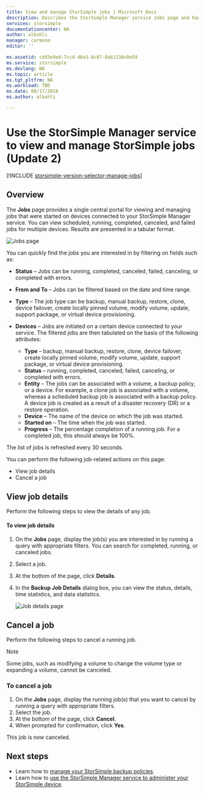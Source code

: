 ```yaml
---
title: View and manage StorSimple jobs | Microsoft Docs
description: Describes the StorSimple Manager service Jobs page and how to use it to track recent, current, and scheduled backup jobs.
services: storsimple
documentationcenter: NA
author: alkohli
manager: carmonm
editor: ''

ms.assetid: cdd3e9e8-7ccd-40a3-8c07-0ab1338c0e59
ms.service: storsimple
ms.devlang: NA
ms.topic: article
ms.tgt_pltfrm: NA
ms.workload: TBD
ms.date: 08/17/2016
ms.author: alkohli

---
```

# Use the StorSimple Manager service to view and manage StorSimple jobs (Update 2)
[!INCLUDE [storsimple-version-selector-manage-jobs](../../includes/storsimple-version-selector-manage-jobs.md)]

## Overview
The **Jobs** page provides a single central portal for viewing and managing jobs that were started on devices connected to your StorSimple Manager service. You can view scheduled, running, completed, canceled, and failed jobs for multiple devices. Results are presented in a tabular format. 

![Jobs page](./media/storsimple-manage-jobs-u2/jobs.png)

You can quickly find the jobs you are interested in by filtering on fields such as:

* **Status** – Jobs can be running, completed, canceled, failed, canceling, or completed with errors.
* **From and To** – Jobs can be filtered based on the date and time range.
* **Type** – The job type can be backup, manual backup, restore, clone, device failover, create locally pinned volume, modify volume, update, support package, or virtual device provisioning.
* **Devices** – Jobs are initiated on a certain device connected to your service.
  The filtered jobs are then tabulated on the basis of the following attributes:
  
  * **Type** – backup, manual backup, restore, clone, device failover, create locally pinned volume, modify volume, update, support package, or virtual device provisioning.
  * **Status** – running, completed, canceled, failed, canceling, or completed with errors.
  * **Entity** – The jobs can be associated with a volume, a backup policy, or a device. For example, a clone job is associated with a volume, whereas a scheduled backup job is associated with a backup policy. A device job is created as a result of a disaster recovery (DR) or a restore operation.
  * **Device** – The name of the device on which the job was started.
  * **Started on** – The time when the job was started.
  * **Progress** – The percentage completion of a running job. For a completed job, this should always be 100%.

The list of jobs is refreshed every 30 seconds.

You can perform the following job-related actions on this page:

* View job details
* Cancel a job

## View job details
Perform the following steps to view the details of any job.

#### To view job details
1. On the **Jobs** page, display the job(s) you are interested in by running a query with appropriate filters. You can search for completed, running, or canceled jobs.
2. Select a job.
3. At the bottom of the page, click **Details**.
4. In the **Backup Job Details** dialog box, you can view the status, details, time statistics, and data statistics.
   
    ![Job details page](./media/storsimple-manage-jobs-u2/JobDetails.png)

## Cancel a job
Perform the following steps to cancel a running job.

> [!NOTE]
> Some jobs, such as modifying a volume to change the volume type or expanding a volume, cannot be canceled.
> 
> 

### To cancel a job
1. On the **Jobs** page, display the running job(s) that you want to cancel by running a query with appropriate filters.
2. Select the job.
3. At the bottom of the page, click **Cancel**.
4. When prompted for confirmation, click **Yes**.

This job is now canceled.

## Next steps
* Learn how to [manage your StorSimple backup policies](storsimple-manage-backup-policies.md).
* Learn how to [use the StorSimple Manager service to administer your StorSimple device](storsimple-manager-service-administration.md).

